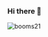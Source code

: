 ### Hi there 👋

<!--
**qjd-yyds/qjd-yyds** is a ✨ _special_ ✨ repository because its `README.md` (this file) appears on your GitHub profile.

- 🔭 I’m currently working on 杭州图景有限公司
- 🌱 I’m currently learning javascript
- 📫 How to reach me: 13567821774
-->
![booms21](https://github-readme-stats.vercel.app/api?username=qjd-yyds&show_icons=true&include_all_commits=true?count_private=true?include_all_commits=true&theme=vue)
